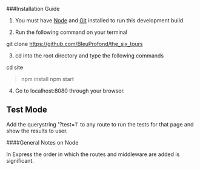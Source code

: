 ###Installation Guide

1. You must have [Node](https://nodejs.org/en/) and [Git](https://git-scm.com/book/en/v2/Getting-Started-Installing-Git) installed to run this development build.

2. Run the following command on your terminal
>
git clone https://github.com/BleuProfond/the_six_tours

3. cd into the root directory and type the following commands
>
cd site
>npm install
>npm start

4. Go to localhost:8080 through your browser.

## Test Mode

Add the querystring '?test=1' to any route to run the tests for that page and show the results to user.

####General Notes on Node

In Express the order in which the routes and middleware are added is significant. 